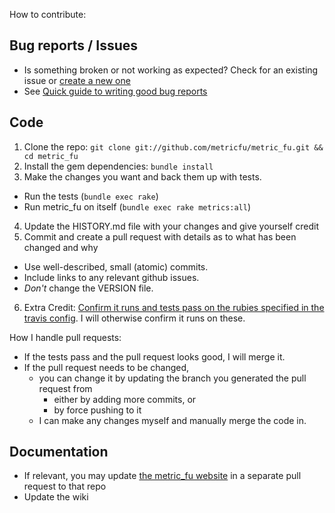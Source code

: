 How to contribute:

## Bug reports / Issues

  * Is something broken or not working as expected? Check for an existing issue or [create a new one](https://github.com/metricfu/metric_fu/issues/new)
  * See [Quick guide to writing good bug reports](https://github.com/metricfu/metric_fu/wiki/Issues:-Quick-guide-to-writing-good-bug-reports)

## Code

1. Clone the repo: `git clone git://github.com/metricfu/metric_fu.git && cd metric_fu`
2. Install the gem dependencies: `bundle install`
3. Make the changes you want and back them up with tests.
  * Run the tests (`bundle exec rake`)
  * Run metric_fu on itself (`bundle exec rake metrics:all`)
4. Update the HISTORY.md file with your changes and give yourself credit
5. Commit and create a pull request with details as to what has been changed and why
  * Use well-described, small (atomic) commits.
  * Include links to any relevant github issues.
  * *Don't* change the VERSION file.
6. Extra Credit: [Confirm it runs and tests pass on the rubies specified in the travis config](.travis.yml). I will otherwise confirm it runs on these.

How I handle pull requests:

* If the tests pass and the pull request looks good, I will merge it.
* If the pull request needs to be changed,
  * you can change it by updating the branch you generated the pull request from
    * either by adding more commits, or
    * by force pushing to it
  * I can make any changes myself and manually merge the code in.

## Documentation

* If relevant, you may update [the metric_fu website](https://github.com/metricfu/metricfu.github.com) in a separate pull request to that repo
* Update the wiki
